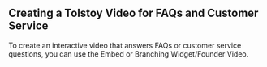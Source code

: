 ## Creating a Tolstoy Video for FAQs and Customer Service

To create an interactive video that answers FAQs or customer service questions, you can use the Embed or Branching Widget/Founder Video.